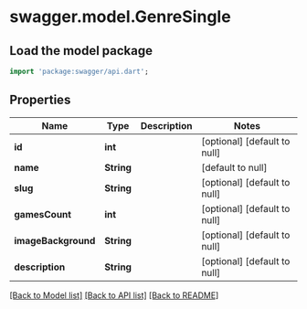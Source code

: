# swagger.model.GenreSingle

## Load the model package
```dart
import 'package:swagger/api.dart';
```

## Properties
Name | Type | Description | Notes
------------ | ------------- | ------------- | -------------
**id** | **int** |  | [optional] [default to null]
**name** | **String** |  | [default to null]
**slug** | **String** |  | [optional] [default to null]
**gamesCount** | **int** |  | [optional] [default to null]
**imageBackground** | **String** |  | [optional] [default to null]
**description** | **String** |  | [optional] [default to null]

[[Back to Model list]](../README.md#documentation-for-models) [[Back to API list]](../README.md#documentation-for-api-endpoints) [[Back to README]](../README.md)


